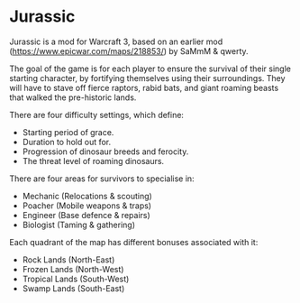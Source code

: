 # Jurassic
Jurassic is a mod for Warcraft 3, based on an earlier mod (https://www.epicwar.com/maps/218853/) by SaMmM & qwerty.

The goal of the game is for each player to ensure the survival of their single starting character, by fortifying themselves using their surroundings. They will have to stave off fierce raptors, rabid bats, and giant roaming beasts that walked the pre-historic lands.

There are four difficulty settings, which define:
 - Starting period of grace.
 - Duration to hold out for.
 - Progression of dinosaur breeds and ferocity.
 - The threat level of roaming dinosaurs.

There are four areas for survivors to specialise in:
 - Mechanic (Relocations & scouting)
 - Poacher (Mobile weapons & traps)
 - Engineer (Base defence & repairs)
 - Biologist (Taming & gathering)

Each quadrant of the map has different bonuses associated with it:
 - Rock Lands (North-East)
 - Frozen Lands (North-West)
 - Tropical Lands (South-West)
 - Swamp Lands (South-East)
